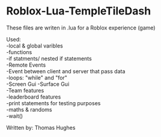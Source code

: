 # Roblox-Lua-TempleTileDash

These files are writen in .lua for a Roblox experience (game)
  
Used:  
-local & global varibles  
-functions  
-if statments/ nested if statements  
-Remote Events  
-Event between client and server that pass data  
-loops: "while" and "for"  
-Screen Gui
-Surface Gui  
-Team features  
-leaderboard features  
-print statements for testing purposes  
-maths & randoms  
-wait()  


Written by: Thomas Hughes
